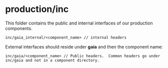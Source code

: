 # production/inc
This folder contains the public and internal interfaces of our production components.
```
inc/gaia_internal/<component_name> // internal headers
```

External interfaces should reside under **gaia** and then the component name:
```
inc/gaia/<component_name> // Public headers.  Common headers go under inc/gaia and not in a component directory.
```

